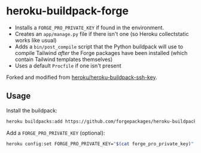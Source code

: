 # heroku-buildpack-forge

- Installs a `FORGE_PRO_PRIVATE_KEY` if found in the environment.
- Creates an `app/manage.py` file if there isn't one (so Heroku collectstatic works like usual)
- Adds a `bin/post_compile` script that the Python buildpack will use to compile Tailwind *after* the Forge packages have been installed (which contain Tailwind templates themselves)
- Uses a default `Procfile` if one isn't present

Forked and modified from [heroku/heroku-buildpack-ssh-key](https://github.com/heroku/heroku-buildpack-ssh-key).


## Usage

Install the buildpack:

```sh
heroku buildpacks:add https://github.com/forgepackages/heroku-buildpack-forge.git --index 1
```

Add a `FORGE_PRO_PRIVATE_KEY` (optional):

```sh
heroku config:set FORGE_PRO_PRIVATE_KEY="$(cat forge_pro_private_key)"
```
